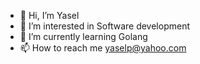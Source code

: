 - 👋 Hi, I’m Yasel
- 👀 I’m interested in Software development
- 🌱 I’m currently learning Golang
- 📫 How to reach me yaselp@yahoo.com

<!---
yps1978/yps1978 is a ✨ special ✨ repository because its `README.md` (this file) appears on your GitHub profile.
You can click the Preview link to take a look at your changes.
--->

